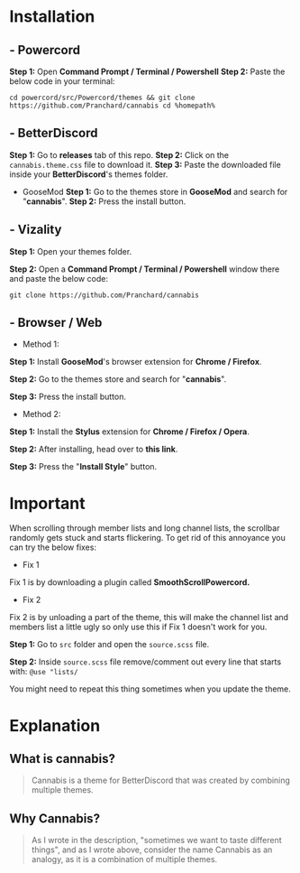 # Installation

## - Powercord
**Step 1:** Open **Command Prompt / Terminal / Powershell**
**Step 2:** Paste the below code in your terminal:

``
cd powercord/src/Powercord/themes && git clone https://github.com/Pranchard/cannabis
cd %homepath%
``
## - BetterDiscord
**Step 1:** Go to **releases** tab of this repo.
**Step 2:** Click on the ``cannabis.theme.css`` file to download it.
**Step 3:** Paste the downloaded file inside your **BetterDiscord**'s themes folder.

- GooseMod
**Step 1:** Go to the themes store in **GooseMod** and search for "**cannabis**".
**Step 2:** Press the install button.

## - Vizality
**Step 1:** Open your themes folder.

**Step 2:** Open a **Command Prompt / Terminal / Powershell** window there and paste the below code:

``
git clone https://github.com/Pranchard/cannabis
``

## - Browser / Web

- Method 1:

**Step 1:** Install **GooseMod**'s browser extension for **Chrome / Firefox**.

**Step 2:** Go to the themes store and search for "**cannabis**".

**Step 3:** Press the install button.

- Method 2:

**Step 1:** Install the **Stylus** extension for **Chrome / Firefox / Opera**.

**Step 2:** After installing, head over to **this link**.

**Step 3:** Press the "**Install Style**" button.

# Important

When scrolling through member lists and long channel lists, the scrollbar randomly gets stuck and starts flickering. To get rid of this annoyance you can try the below fixes:

- Fix 1

Fix 1 is by downloading a plugin called **SmoothScrollPowercord.**

- Fix 2

Fix 2 is by unloading a part of the theme, this will make the channel list and members list a little ugly so only use this if Fix 1 doesn't work for you.

**Step 1:** Go to ``src`` folder and open the ``source.scss`` file.

**Step 2:** Inside ``source.scss`` file remove/comment out every line that starts with: ``@use "lists/``

You might need to repeat this thing sometimes when you update the theme.

# Explanation

## What is cannabis?

> Cannabis is a theme for BetterDiscord that was created by combining multiple themes.

## Why Cannabis?

> As I wrote in the description, "sometimes we want to taste different things", and as I wrote above, consider the name Cannabis as an analogy, as it is a combination of multiple themes.
